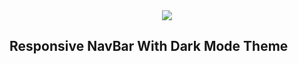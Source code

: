 </br>
</br>
<p align="center">
 <img src="https://user-images.githubusercontent.com/115228998/194714145-e0ab122d-0e81-4e03-91f5-0e13df290569.png"/>
</p>

<h2>Responsive NavBar With Dark Mode Theme</h2>
